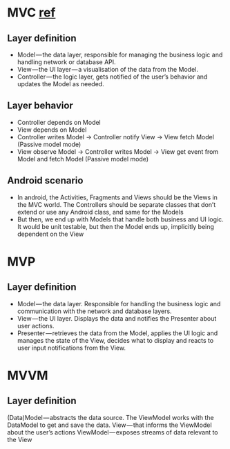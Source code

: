 # MVC [ref](https://medium.com/upday-devs/android-architecture-patterns-part-1-model-view-controller-3baecef5f2b6)

## Layer definition
* Model — the data layer, responsible for managing the business logic and handling network or database API.
* View — the UI layer — a visualisation of the data from the Model.
* Controller — the logic layer, gets notified of the user’s behavior and updates the Model as needed.

## Layer behavior
* Controller depends on Model
* View depends on Model
* Controller writes Model -> Controller notify View -> View fetch Model (Passive model mode)
* View observe Model -> Controller writes Model -> View get event from Model and fetch Model (Passive model mode)

## Android scenario
* In android, the Activities, Fragments and Views should be the Views in the MVC world. The Controllers should be separate classes that don’t extend or use any Android class, and same for the Models
* But then, we end up with Models that handle both business and UI logic. It would be unit testable, but then the Model ends up, implicitly being dependent on the View

# MVP

## Layer definition
* Model — the data layer. Responsible for handling the business logic and communication with the network and database layers.
* View — the UI layer. Displays the data and notifies the Presenter about user actions.
* Presenter — retrieves the data from the Model, applies the UI logic and manages the state of the View, decides what to display and reacts to user input notifications from the View.

# MVVM

## Layer definition
(Data)Model — abstracts the data source. The ViewModel works with the DataModel to get and save the data.
View — that informs the ViewModel about the user’s actions
ViewModel — exposes streams of data relevant to the View
